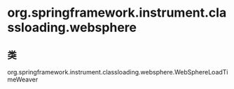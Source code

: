 # org.springframework.instrument.classloading.websphere

## 类

org.springframework.instrument.classloading.websphere.WebSphereLoadTimeWeaver




